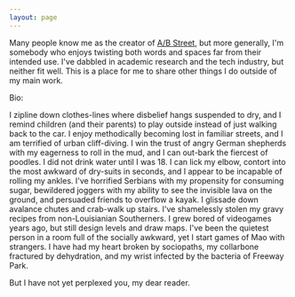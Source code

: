 ```yaml
---
layout: page
---
```


Many people know me as the creator of [A/B Street](abstreet.org), but more generally, I'm somebody who enjoys twisting both words and spaces far from their intended use. I've dabbled in academic research and the tech industry, but neither fit well. This is a place for me to share other things I do outside of my main work.

Bio:

I zipline down clothes-lines where disbelief hangs suspended to dry, and I remind children (and their parents) to play outside instead of just walking back to the car. I enjoy methodically becoming lost in familiar streets, and I am terrified of urban cliff-diving. I win the trust of angry German shepherds with my eagerness to roll in the mud, and I can out-bark the fiercest of poodles. I did not drink water until I was 18. I can lick my elbow, contort into the most awkward of dry-suits in seconds, and I appear to be incapable of rolling my ankles. I've horrified Serbians with my propensity for consuming sugar, bewildered joggers with my ability to see the invisible lava on the ground, and persuaded friends to overflow a kayak. I glissade down avalance chutes and crab-walk up stairs. I've shamelessly stolen my gravy recipes from non-Louisianian Southerners. I grew bored of videogames years ago, but still design levels and draw maps. I've been the quietest person in a room full of the socially awkward, yet I start games of Mao with strangers. I have had my heart broken by sociopaths, my collarbone fractured by dehydration, and my wrist infected by the bacteria of Freeway Park.

But I have not yet perplexed you, my dear reader.
